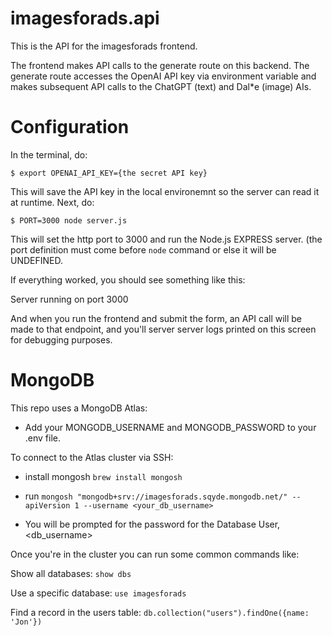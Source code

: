 # imagesforads.api
This is the API for the imagesforads frontend.

The frontend makes API calls to the generate route on this backend. The generate route accesses the OpenAI API key via environment variable and makes subsequent API calls to the ChatGPT (text) and Dal*e (image) AIs.

# Configuration
In the terminal, do:

`$ export OPENAI_API_KEY={the secret API key}`

This will save the API key in the local environemnt so the server can read it at runtime. Next, do:

`$ PORT=3000 node server.js`

This will set the http port to 3000 and run the Node.js EXPRESS server. (the port definition must come before `node` command or else it will be UNDEFINED.

If everything worked, you should see something like this:

Server running on port 3000

And when you run the frontend and submit the form, an API call will be made to that endpoint, and you'll server server logs printed on this screen for debugging purposes.

# MongoDB

This repo uses a MongoDB Atlas:

- Add your MONGODB_USERNAME and MONGODB_PASSWORD to your .env file.

To connect to the Atlas cluster via SSH: 

- install mongosh `brew install mongosh`

- run `mongosh "mongodb+srv://imagesforads.sqyde.mongodb.net/" --apiVersion 1 --username <your_db_username>`

- You will be prompted for the password for the Database User, <db_username>

Once you're in the cluster you can run some common commands like: 

Show all databases: `show dbs`

Use a specific database: `use imagesforads`

Find a record in the users table: `db.collection("users").findOne({name: 'Jon'})`